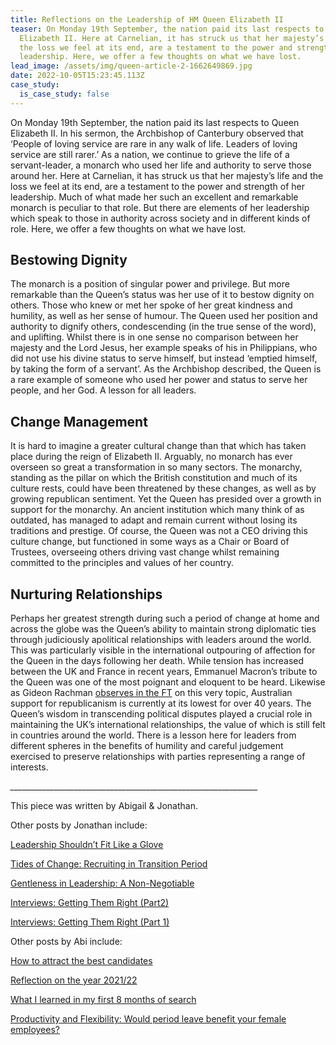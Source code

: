 ```yaml
---
title: Reflections on the Leadership of HM Queen Elizabeth II
teaser: On Monday 19th September, the nation paid its last respects to Queen
  Elizabeth II. Here at Carnelian, it has struck us that her majesty’s life and
  the loss we feel at its end, are a testament to the power and strength of her
  leadership. Here, we offer a few thoughts on what we have lost.
lead_image: /assets/img/queen-article-2-1662649869.jpg
date: 2022-10-05T15:23:45.113Z
case_study:
  is_case_study: false
---
```

On Monday 19th September, the nation paid its last respects to Queen Elizabeth II. In his sermon, the Archbishop of Canterbury observed that ‘People of loving service are rare in any walk of life. Leaders of loving service are still rarer.’ As a nation, we continue to grieve the life of a servant-leader, a monarch who used her life and authority to serve those around her. Here at Carnelian, it has struck us that her majesty’s life and the loss we feel at its end, are a testament to the power and strength of her leadership. Much of what made her such an excellent and remarkable monarch is peculiar to that role. But there are elements of her leadership which speak to those in authority across society and in different kinds of role. Here, we offer a few thoughts on what we have lost.

## Bestowing Dignity

The monarch is a position of singular power and privilege. But more remarkable than the Queen’s status was her use of it to bestow dignity on others. Those who knew or met her spoke of her great kindness and humility, as well as her sense of humour. The Queen used her position and authority to dignify others, condescending (in the true sense of the word), and uplifting. Whilst there is in one sense no comparison between her majesty and the Lord Jesus, her example speaks of his in Philippians, who did not use his divine status to serve himself, but instead ‘emptied himself, by taking the form of a servant’. As the Archbishop described, the Queen is a rare example of someone who used her power and status to serve her people, and her God. A lesson for all leaders.

## Change Management

It is hard to imagine a greater cultural change than that which has taken place during the reign of Elizabeth II. Arguably, no monarch has ever overseen so great a transformation in so many sectors. The monarchy, standing as the pillar on which the British constitution and much of its culture rests, could have been threatened by these changes, as well as by growing republican sentiment. Yet the Queen has presided over a growth in support for the monarchy. An ancient institution which many think of as outdated, has managed to adapt and remain current without losing its traditions and prestige. Of course, the Queen was not a CEO driving this culture change, but functioned in some ways as a Chair or Board of Trustees, overseeing others driving vast change whilst remaining committed to the principles and values of her country.

## Nurturing Relationships

Perhaps her greatest strength during such a period of change at home and across the globe was the Queen’s ability to maintain strong diplomatic ties through judiciously apolitical relationships with leaders around the world. This was particularly visible in the international outpouring of affection for the Queen in the days following her death. While tension has increased between the UK and France in recent years, Emmanuel Macron’s tribute to the Queen was one of the most poignant and eloquent to be heard. Likewise as Gideon Rachman [observes in the FT](https://www.ft.com/content/4f6aa7a9-aaca-4a3f-9c2d-6ae34cf85c96) on this very topic, Australian support for republicanism is currently at its lowest for over 40 years. The Queen’s wisdom in transcending political disputes played a crucial role in maintaining the UK’s international relationships, the value of which is still felt in countries around the world. There is a lesson here for leaders from different spheres in the benefits of humility and careful judgement exercised to preserve relationships with parties representing a range of interests.

_﻿\_\_\_\_\_\_\_\_\_\_\_\_\_\_\_\_\_\_\_\_\_\_\_\_\_\_\_\_\_\_\_\_\_\_\_\_\_\_\_\_\_\_\_\_\_\_\_\_\_\_\_\_\_\_\_\_\_\_\_\_\_\__

This piece was written by Abigail & Jonathan.

Other posts by Jonathan include:  

[Leadership Shouldn’t Fit Like a Glove](https://carneliansearch.com/insights/leadership-shouldn-t-fit-like-a-glove/) 

[Tides of Change: Recruiting in Transition Period](https://carneliansearch.com/insights/tides-of-change-recruiting-in-transition-periods/) 

[Gentleness in Leadership: A Non-Negotiable](https://carneliansearch.com/insights/gentleness-in-leadership-a-non-negotiable/) 

[Interviews: Getting Them Right (Part2)](https://carneliansearch.com/insights/interviews-getting-them-right-part-2/) 

[Interviews: Getting Them Right (Part 1)](https://carneliansearch.com/insights/interviews-getting-them-right-part-1/) 

Other posts by Abi include:  

[How to attract the best candidates](https://carneliansearch.com/insights/how-to-attract-the-best-candidates/) 

[Reflection on the year 2021/22](https://carneliansearch.com/insights/reflections-on-the-year-2021-22/) 

[What I learned in my first 8 months of search](https://carneliansearch.com/insights/what-i-learned-in-my-first-8-months-of-search/) 

[Productivity and Flexibility: Would period leave benefit your female employees?](https://carneliansearch.com/insights/productivity-and-flexibility-would-period-leave-benefit-your-female-employees/)